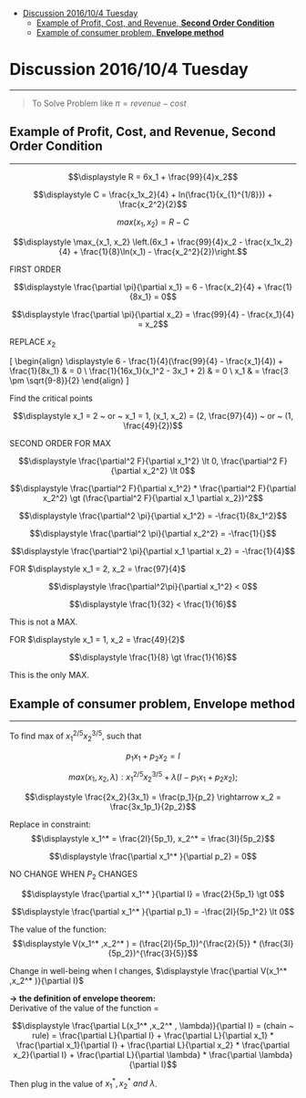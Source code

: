 <!-- TOC depthFrom:1 depthTo:6 withLinks:1 updateOnSave:1 orderedList:0 -->

- [Discussion 2016/10/4 Tuesday](#discussion-2016104-tuesday)
	- [Example of Profit, Cost, and Revenue, **Second Order Condition**](#example-of-profit-cost-and-revenue-second-order-condition)
	- [Example of consumer problem, **Envelope method**](#example-of-consumer-problem-envelope-method)

<!-- /TOC -->

# Discussion 2016/10/4 Tuesday
---

> To Solve Problem like $\displaystyle \pi = revenue - cost$

## Example of Profit, Cost, and Revenue, **Second Order Condition**
---      

$$\displaystyle R = 6x_1 + \frac{99}{4}x_2$$

$$\displaystyle C = \frac{x_1x_2}{4} + ln(\frac{1}{x_{1}^{1/8}}) + \frac{x_2^2}{2}$$  

$$\displaystyle max(x_1, x_2) = R - C$$      

$$\displaystyle \max_{x_1, x_2} \left.(6x_1 + \frac{99}{4}x_2 - \frac{x_1x_2}{4} + \frac{1}{8}\ln(x_1) - \frac{x_2^2}{2})\right.$$

FIRST ORDER

$$\displaystyle \frac{\partial \pi}{\partial x_1} = 6 - \frac{x_2}{4} + \frac{1}{8x_1} = 0$$

$$\displaystyle \frac{\partial \pi}{\partial x_2} = \frac{99}{4} - \frac{x_1}{4} = x_2$$

REPLACE $x_2$

\[
  \begin{align}
    \displaystyle 6 - \frac{1}{4}(\frac{99}{4} - \frac{x_1}{4}) + \frac{1}{8x_1} & = 0 \\
    \frac{1}{16x_1}(x_1^2 - 3x_1 + 2)  & = 0 \\
    x_1 & = \frac{3 \pm \sqrt{9-8}}{2}
  \end{align}
\]

Find the critical points

$$\displaystyle x_1 = 2 ~ or ~ x_1 = 1, (x_1, x_2) = (2, \frac{97}{4}) ~ or ~ (1, \frac{49}{2})$$

SECOND ORDER FOR MAX

$$\displaystyle \frac{\partial^2 F}{\partial x_1^2} \lt 0, \frac{\partial^2 F}{\partial x_2^2} \lt 0$$    

$$\displaystyle \frac{\partial^2 F}{\partial x_1^2} * \frac{\partial^2 F}{\partial x_2^2} \gt (\frac{\partial^2 F}{\partial x_1 \partial x_2})^2$$

$$\displaystyle \frac{\partial^2 \pi}{\partial x_1^2} = -\frac{1}{8x_1^2}$$

$$\displaystyle \frac{\partial^2 \pi}{\partial x_2^2} = -\frac{1}{}$$

$$\displaystyle \frac{\partial^2 \pi}{\partial x_1 \partial x_2} = -\frac{1}{4}$$

FOR $\displaystyle x_1 = 2, x_2 = \frac{97}{4}$

$$\displaystyle \frac{\partial^2\pi}{\partial x_1^2} < 0$$

$$\displaystyle \frac{1}{32} < \frac{1}{16}$$

This is not a MAX.

FOR $\displaystyle x_1 = 1, x_2 = \frac{49}{2}$

$$\displaystyle \frac{1}{8} \gt \frac{1}{16}$$

This is the only MAX.



## Example of consumer problem, **Envelope method**      
---

To find max of $\displaystyle x_1^{2/5} x_2^{3/5}$, such that  

$$\displaystyle p_1x_1 + p_2x_2 = I$$     

$$\displaystyle max(x_1, x_2, \lambda):x_1^{2/5}x_2^{3/5} + \lambda(I - p_1x_1 + p_2x_2);$$     

$$\displaystyle \frac{2x_2}{3x_1} = \frac{p_1}{p_2} \rightarrow x_2 = \frac{3x_1p_1}{2p_2}$$       

Replace in constraint:
$$\displaystyle x_1^* = \frac{2I}{5p_1}, x_2^* = \frac{3I}{5p_2}$$  

$$\displaystyle \frac{\partial x_1^* }{\partial p_2} = 0$$

NO CHANGE WHEN $P_2$ CHANGES

$$\displaystyle \frac{\partial x_1^* }{\partial I} = \frac{2}{5p_1} \gt 0$$      

$$\displaystyle \frac{\partial x_1^* }{\partial p_1} = -\frac{2I}{5p_1^2} \lt 0$$


The value of the function:     
$$\displaystyle V(x_1^* ,x_2^* ) = (\frac{2I}{5p_1})^{\frac{2}{5}} * (\frac{3I}{5p_2})^{\frac{3}{5}}$$      

Change in well-being when I changes, $\displaystyle \frac{\partial V(x_1^* ,x_2^* )}{\partial I}$       



**$\rightarrow$ the definition of envelope theorem:**       
Derivative of the value of the function =     

$$\displaystyle \frac{\partial L(x_1^* ,x_2^* , \lambda)}{\partial I} = (chain ~ rule) = \frac{\partial L}{\partial I} + \frac{\partial L}{\partial x_1} * \frac{\partial x_1}{\partial I} + \frac{\partial L}{\partial x_2} * \frac{\partial x_2}{\partial I} + \frac{\partial L}{\partial \lambda} * \frac{\partial \lambda}{\partial I}$$     

Then plug in the value of $x_1^* ,x_2^* ~ and ~ \lambda$.
